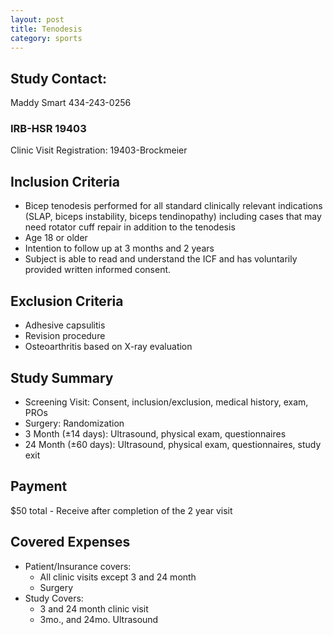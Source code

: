 ```yaml
---
layout: post
title: Tenodesis
category: sports
---
```


## Study Contact:  
Maddy Smart
434-243-0256

### IRB-HSR 19403
Clinic Visit Registration:
19403-Brockmeier

##  Inclusion Criteria

- Bicep tenodesis performed for all standard clinically relevant indications (SLAP, biceps instability, biceps tendinopathy) including cases that may need rotator cuff repair in addition to the tenodesis
- Age 18 or older
- Intention to follow up at 3 months and 2 years
- Subject is able to read and understand the ICF and has voluntarily provided written informed consent.


##  Exclusion Criteria

- Adhesive capsulitis
- Revision procedure
- Osteoarthritis based on X-ray evaluation

## Study Summary

- Screening Visit: Consent, inclusion/exclusion, medical history, exam, PROs
- Surgery: Randomization 
- 3 Month (±14 days): Ultrasound, physical exam, questionnaires 
- 24 Month (±60 days): Ultrasound, physical exam, questionnaires, study exit

## Payment
$50 total - Receive after completion of the 2 year visit 

## Covered Expenses
- Patient/Insurance covers:
  - All clinic visits except 3 and 24 month
  - Surgery
- Study Covers:
  - 3 and 24 month clinic visit
  - 3mo., and 24mo. Ultrasound
